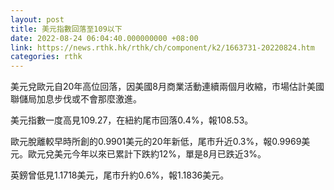 ```yaml
---
layout: post
title: 美元指數回落至109以下
date: 2022-08-24 06:04:40.000000000 +08:00
link: https://news.rthk.hk/rthk/ch/component/k2/1663731-20220824.htm
categories: rthk
---
```


美元兌歐元自20年高位回落，因美國8月商業活動連續兩個月收縮，市場估計美國聯儲局加息步伐或不會那麼激進。

美元指數一度高見109.27，在紐約尾市回落0.4%，報108.53。

歐元脫離較早時所創的0.9901美元的20年新低，尾市升近0.3%，報0.9969美元。歐元兌美元今年以來已累計下跌約12%，單是8月已跌近3%。

英鎊曾低見1.1718美元，尾市升約0.6%，報1.1836美元。
